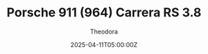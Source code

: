 ---
title: "Porsche 911 (964) Carrera RS 3.8"
meta_title: ""
description: "Porsche 911 (964) Carrera RS 3.8 for Assetto Corsa by MNBA"
date: 2025-04-11T05:00:00Z
thumb: 5H8dgxo
mainimage: 0Bk23Rh
cargallery: ["Ymh9Tjq", "akvf9qS", "kQSYZ49"]
categories: ["Car"]
author: "Theodora"
tags: ["Porsche","Sportcar", "Road", "MNBA", "Germany",  "1993"]
draft: false
link: https://modsfire.com/tT0Si6br5E3Ia83
zipsize: "98 MB"
manu: Porsche
# brandname: m-sport
country: Germany
year: 1993
engine: 3.8l boxer-6
class: Sportcar
drivetrain: RWD
power: 296 bhp 
torque: 360	
mass: 1210
speed: "296"
gb: 5-Speed
accel: "4.7 second"
creator: MNBA
# creatorfull: 
creatorlink: https://www.patreon.com/mnba
version: "1.0"
csp: "0.2.4"
carname: "Porsche 911 Carrera RS 3.8"
folder: "rs_porsche_911_964_38_rs_93"
livery: "Included"
r2r: 1
host: ModsFire
---